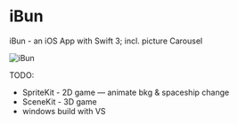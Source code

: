 # iBun
iBun - an iOS App with Swift 3; incl. picture Carousel


![iBun](https://raw.githubusercontent.com/privet56/iBun/master/ibun.gif)

TODO:
- SpriteKit - 2D game
	— animate bkg & spaceship change
- SceneKit - 3D game
- windows build with VS
